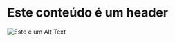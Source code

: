 # Este conteúdo é um header

![Este é um Alt Text](https://octodex.github.com/images/yaktocat.png) 
